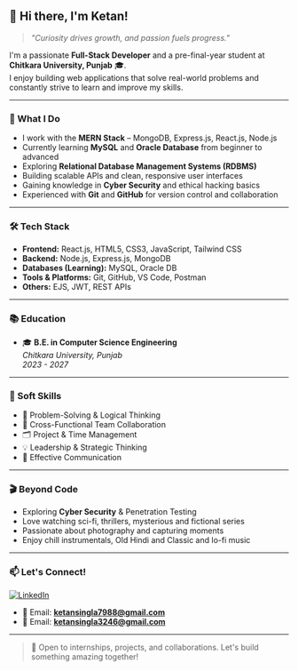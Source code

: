 ## 👋 Hi there, I'm Ketan!

> *"Curiosity drives growth, and passion fuels progress."*

I'm a passionate **Full-Stack Developer** and a pre-final-year student at **Chitkara University, Punjab** 🎓.  
I enjoy building web applications that solve real-world problems and constantly strive to learn and improve my skills.

---

### 🚀 What I Do

- I work with the **MERN Stack** – MongoDB, Express.js, React.js, Node.js  
- Currently learning **MySQL** and **Oracle Database** from beginner to advanced  
- Exploring **Relational Database Management Systems (RDBMS)**  
- Building scalable APIs and clean, responsive user interfaces  
- Gaining knowledge in **Cyber Security** and ethical hacking basics  
- Experienced with **Git** and **GitHub** for version control and collaboration

---

### 🛠️ Tech Stack

- **Frontend:** React.js, HTML5, CSS3, JavaScript, Tailwind CSS  
- **Backend:** Node.js, Express.js, MongoDB  
- **Databases (Learning):** MySQL, Oracle DB  
- **Tools & Platforms:** Git, GitHub, VS Code, Postman  
- **Others:** EJS, JWT, REST APIs

---

### 📚 Education

- 🎓 **B.E. in Computer Science Engineering**  
  *Chitkara University, Punjab*  
  *2023 - 2027*

---

### 🧩 Soft Skills

- 🧠 Problem-Solving & Logical Thinking  
- 👥 Cross-Functional Team Collaboration  
- 🗂️ Project & Time Management  
- 💡 Leadership & Strategic Thinking  
- 📢 Effective Communication

---

### 🎬 Beyond Code

- Exploring **Cyber Security** & Penetration Testing  
- Love watching sci-fi, thrillers, mysterious and fictional series  
- Passionate about photography and capturing moments  
- Enjoy chill instrumentals, Old Hindi and Classic and lo-fi music


---

### 📫 Let's Connect!

[![LinkedIn](https://img.shields.io/badge/-LinkedIn-0077B5?logo=linkedin&logoColor=white&style=flat-square)](https://www.linkedin.com/in/ketan-kumar-521249279/)  
- 📧 Email: **ketansingla7988@gmail.com**
- 📧 Email: **ketansingla3246@gmail.com**

---

> 🚀 Open to internships, projects, and collaborations. Let's build something amazing together!
